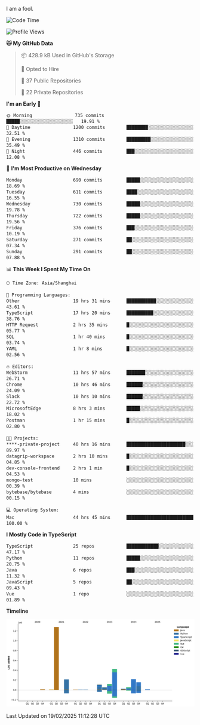 I am a fool.

<!--START_SECTION:waka-->
![Code Time](http://img.shields.io/badge/Code%20Time-2%2C593%20hrs%2046%20mins-blue)

![Profile Views](http://img.shields.io/badge/Profile%20Views-4-blue)

**🐱 My GitHub Data** 

> 📦 428.9 kB Used in GitHub's Storage 
 > 
> 💼 Opted to Hire
 > 
> 📜 37 Public Repositories 
 > 
> 🔑 22 Private Repositories 
 > 
**I'm an Early 🐤** 

```text
🌞 Morning                735 commits         █████░░░░░░░░░░░░░░░░░░░░   19.91 % 
🌆 Daytime                1200 commits        ████████░░░░░░░░░░░░░░░░░   32.51 % 
🌃 Evening                1310 commits        █████████░░░░░░░░░░░░░░░░   35.49 % 
🌙 Night                  446 commits         ███░░░░░░░░░░░░░░░░░░░░░░   12.08 % 
```
📅 **I'm Most Productive on Wednesday** 

```text
Monday                   690 commits         █████░░░░░░░░░░░░░░░░░░░░   18.69 % 
Tuesday                  611 commits         ████░░░░░░░░░░░░░░░░░░░░░   16.55 % 
Wednesday                730 commits         █████░░░░░░░░░░░░░░░░░░░░   19.78 % 
Thursday                 722 commits         █████░░░░░░░░░░░░░░░░░░░░   19.56 % 
Friday                   376 commits         ███░░░░░░░░░░░░░░░░░░░░░░   10.19 % 
Saturday                 271 commits         ██░░░░░░░░░░░░░░░░░░░░░░░   07.34 % 
Sunday                   291 commits         ██░░░░░░░░░░░░░░░░░░░░░░░   07.88 % 
```


📊 **This Week I Spent My Time On** 

```text
🕑︎ Time Zone: Asia/Shanghai

💬 Programming Languages: 
Other                    19 hrs 31 mins      ███████████░░░░░░░░░░░░░░   43.61 % 
TypeScript               17 hrs 20 mins      ██████████░░░░░░░░░░░░░░░   38.76 % 
HTTP Request             2 hrs 35 mins       █░░░░░░░░░░░░░░░░░░░░░░░░   05.77 % 
SQL                      1 hr 40 mins        █░░░░░░░░░░░░░░░░░░░░░░░░   03.74 % 
YAML                     1 hr 8 mins         █░░░░░░░░░░░░░░░░░░░░░░░░   02.56 % 

🔥 Editors: 
WebStorm                 11 hrs 57 mins      ███████░░░░░░░░░░░░░░░░░░   26.71 % 
Chrome                   10 hrs 46 mins      ██████░░░░░░░░░░░░░░░░░░░   24.09 % 
Slack                    10 hrs 10 mins      ██████░░░░░░░░░░░░░░░░░░░   22.72 % 
MicrosoftEdge            8 hrs 3 mins        █████░░░░░░░░░░░░░░░░░░░░   18.02 % 
Postman                  1 hr 15 mins        █░░░░░░░░░░░░░░░░░░░░░░░░   02.80 % 

🐱‍💻 Projects: 
****-private-project     40 hrs 16 mins      ██████████████████████░░░   89.97 % 
datagrip-workspace       2 hrs 10 mins       █░░░░░░░░░░░░░░░░░░░░░░░░   04.85 % 
dev-console-frontend     2 hrs 1 min         █░░░░░░░░░░░░░░░░░░░░░░░░   04.53 % 
mongo-test               10 mins             ░░░░░░░░░░░░░░░░░░░░░░░░░   00.39 % 
bytebase/bytebase        4 mins              ░░░░░░░░░░░░░░░░░░░░░░░░░   00.15 % 

💻 Operating System: 
Mac                      44 hrs 45 mins      █████████████████████████   100.00 % 
```

**I Mostly Code in TypeScript** 

```text
TypeScript               25 repos            ████████████░░░░░░░░░░░░░   47.17 % 
Python                   11 repos            █████░░░░░░░░░░░░░░░░░░░░   20.75 % 
Java                     6 repos             ███░░░░░░░░░░░░░░░░░░░░░░   11.32 % 
JavaScript               5 repos             ██░░░░░░░░░░░░░░░░░░░░░░░   09.43 % 
Vue                      1 repo              ░░░░░░░░░░░░░░░░░░░░░░░░░   01.89 % 
```



**Timeline**

![Lines of Code chart](https://raw.githubusercontent.com/VeejaLiu/VeejaLiu/master/assets/bar_graph.png)


 Last Updated on 19/02/2025 11:12:28 UTC
<!--END_SECTION:waka-->
